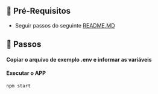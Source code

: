 ## 📓 Pré-Requisitos

- Seguir passos do seguinte [README.MD](https://github.com/Xiristian/MyFood-API/blob/master/README.md)

## 👣 Passos

#### Copiar o arquivo de exemplo .env e informar as variáveis

#### Executar o APP

```bash
npm start
```
